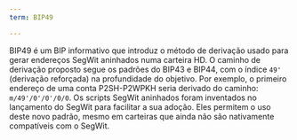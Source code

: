 ```yaml
---
term: BIP49

---
```

BIP49 é um BIP informativo que introduz o método de derivação usado para gerar endereços SegWit aninhados numa carteira HD. O caminho de derivação proposto segue os padrões do BIP43 e BIP44, com o índice `49'` (derivação reforçada) na profundidade do objetivo. Por exemplo, o primeiro endereço de uma conta P2SH-P2WPKH seria derivado do caminho: `m/49'/0'/0'/0/0`. Os scripts SegWit aninhados foram inventados no lançamento do SegWit para facilitar a sua adoção. Eles permitem o uso deste novo padrão, mesmo em carteiras que ainda não são nativamente compatíveis com o SegWit.